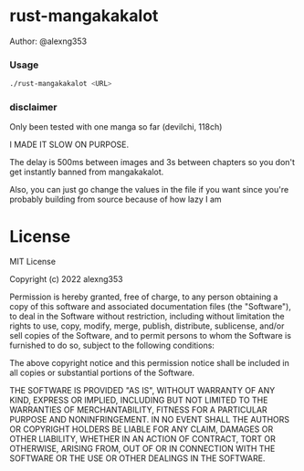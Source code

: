 # rust-mangakakalot

Author: @alexng353

### Usage

```bash
./rust-mangakakalot <URL>
```

### disclaimer

Only been tested with one manga so far (devilchi, 118ch)

I MADE IT SLOW ON PURPOSE.

The delay is 500ms between images and 3s between chapters so you don't get instantly banned from mangakakalot.

Also, you can just go change the values in the file if you want since you're probably building from source because of how lazy I am

# License

MIT License

Copyright (c) 2022 alexng353

Permission is hereby granted, free of charge, to any person obtaining a copy
of this software and associated documentation files (the "Software"), to deal
in the Software without restriction, including without limitation the rights
to use, copy, modify, merge, publish, distribute, sublicense, and/or sell
copies of the Software, and to permit persons to whom the Software is
furnished to do so, subject to the following conditions:

The above copyright notice and this permission notice shall be included in all
copies or substantial portions of the Software.

THE SOFTWARE IS PROVIDED "AS IS", WITHOUT WARRANTY OF ANY KIND, EXPRESS OR
IMPLIED, INCLUDING BUT NOT LIMITED TO THE WARRANTIES OF MERCHANTABILITY,
FITNESS FOR A PARTICULAR PURPOSE AND NONINFRINGEMENT. IN NO EVENT SHALL THE
AUTHORS OR COPYRIGHT HOLDERS BE LIABLE FOR ANY CLAIM, DAMAGES OR OTHER
LIABILITY, WHETHER IN AN ACTION OF CONTRACT, TORT OR OTHERWISE, ARISING FROM,
OUT OF OR IN CONNECTION WITH THE SOFTWARE OR THE USE OR OTHER DEALINGS IN THE
SOFTWARE.